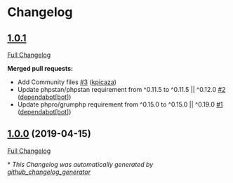 # Changelog

## [1.0.1](https://github.com/antidot-framework/template-renderer/tree/1.0.1)

[Full Changelog](https://github.com/antidot-framework/template-renderer/compare/1.0.0...1.0.1)

**Merged pull requests:**

- Add Community files [\#3](https://github.com/antidot-framework/template-renderer/pull/3) ([kpicaza](https://github.com/kpicaza))
- Update phpstan/phpstan requirement from ^0.11.5 to ^0.11.5 || ^0.12.0 [\#2](https://github.com/antidot-framework/template-renderer/pull/2) ([dependabot[bot]](https://github.com/apps/dependabot))
- Update phpro/grumphp requirement from ^0.15.0 to ^0.15.0 || ^0.19.0 [\#1](https://github.com/antidot-framework/template-renderer/pull/1) ([dependabot[bot]](https://github.com/apps/dependabot))

## [1.0.0](https://github.com/antidot-framework/template-renderer/tree/1.0.0) (2019-04-15)

[Full Changelog](https://github.com/antidot-framework/template-renderer/compare/335c9e1118771f9b33c7f1990204c3e56d8273e6...1.0.0)



\* *This Changelog was automatically generated by [github_changelog_generator](https://github.com/github-changelog-generator/github-changelog-generator)*
